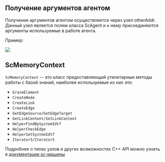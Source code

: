## Получение аргументов агентом

Получение аргументов агентом осуществляется через узел otherAddr. Данный узел является полем класса ScAgent и к нему присоединяются аргументы используемые в работе агента.

Пример: 

<img src="../../images/receiveAgentArgument.png"></img>

## ScMemoryContext

`ScMemoryContext` -- это класс предоставляющий утилитарные методы работы с базой знаний, наиболее используемые из них это:

 - `EraseElement`
 - `CreateNode`
 - `CreateLink`
 - `CreateEdge`
 - `GetEdgeSource/GetEdgeTarget`
 - `GetLinkContent/SetLinkContent`
 - `HelperFindBySystemIdtf`
 - `HelperCheckEdge`
 - `HelperSetSystemIdtf`
 - `Iterator3/Iterator5`
 
Подробнее о типах узлов и других возможностях C++ API можно узнать в [документации sc-машины](https://ostis-ai.github.io/sc-machine/)

